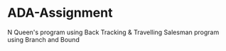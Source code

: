 # ADA-Assignment
N Queen's program using Back Tracking &amp;  Travelling Salesman program  using Branch and Bound

